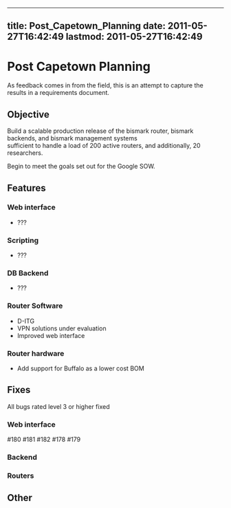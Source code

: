 
---
title: Post_Capetown_Planning
date: 2011-05-27T16:42:49
lastmod: 2011-05-27T16:42:49
---
Post Capetown Planning
======================

As feedback comes in from the field, this is an attempt to capture the
results in a requirements document.

Objective
---------

Build a scalable production release of the bismark router, bismark
backends, and bismark management systems\
sufficient to handle a load of 200 active routers, and additionally, 20
researchers.

Begin to meet the goals set out for the Google SOW.

Features
--------

### Web interface

-   ???

### Scripting

-   ???

### DB Backend

-   ???

### Router Software

-   D-ITG
-   <link>VPN solutions under evaluation</link>
-   Improved web interface

### Router hardware

-   Add support for Buffalo as a lower cost BOM

Fixes
-----

All bugs rated level 3 or higher fixed

### Web interface

\#180 \#181 \#182 \#178 \#179

### Backend

### Routers

Other
-----
